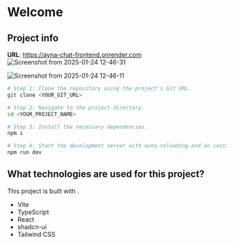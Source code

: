 # Welcome

## Project info

**URL**: https://ayna-chat-frontend.onrender.com
![Screenshot from 2025-01-24 12-46-31](https://github.com/user-attachments/assets/e9a0b06c-37dd-4927-ad7b-1f7c6e258d9c)

![Screenshot from 2025-01-24 12-46-11](https://github.com/user-attachments/assets/d0b84447-d865-4f76-96bf-a5165bcacfaf)


```sh
# Step 1: Clone the repository using the project's Git URL.
git clone <YOUR_GIT_URL>

# Step 2: Navigate to the project directory.
cd <YOUR_PROJECT_NAME>

# Step 3: Install the necessary dependencies.
npm i

# Step 4: Start the development server with auto-reloading and an instant preview.
npm run dev
```

## What technologies are used for this project?

This project is built with .

- Vite
- TypeScript
- React
- shadcn-ui
- Tailwind CSS
